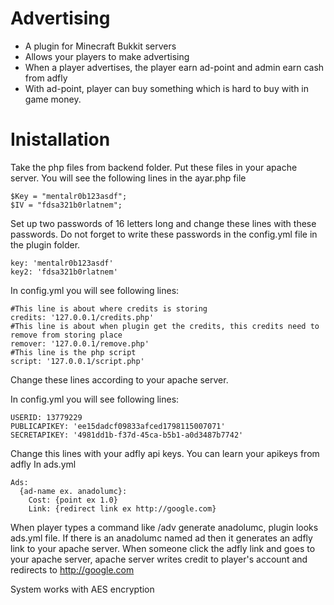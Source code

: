 # Advertising
* A plugin for Minecraft Bukkit servers
* Allows your players to make advertising
* When a player advertises, the player earn ad-point and admin earn cash from adfly
* With ad-point, player can buy something which is hard to buy with in game money.

# Inistallation
Take the php files from backend folder. Put these files in your apache server. You will see the following lines in the ayar.php file
```
$Key = "mentalr0b123asdf";
$IV = "fdsa321b0rlatnem";
```
Set up two passwords of 16 letters long and change these lines with these passwords. Do not forget to write these passwords in the config.yml file in the plugin folder.
```
key: 'mentalr0b123asdf'
key2: 'fdsa321b0rlatnem'
```
In config.yml you will see following lines:
```
#This line is about where credits is storing
credits: '127.0.0.1/credits.php'
#This line is about when plugin get the credits, this credits need to remove from storing place
remover: '127.0.0.1/remove.php'
#This line is the php script
script: '127.0.0.1/script.php'
```
Change these lines according to your apache server.

In config.yml you will see following lines:
```
USERID: 13779229
PUBLICAPIKEY: 'ee15dadcf09833afced1798115007071'
SECRETAPIKEY: '4981dd1b-f37d-45ca-b5b1-a0d3487b7742'
```
Change this lines with your adfly api keys. You can learn your apikeys from adfly
In ads.yml
```
Ads:
  {ad-name ex. anadolumc}:
    Cost: {point ex 1.0}
    Link: {redirect link ex http://google.com}
```
When player types a command like /adv generate anadolumc, plugin looks ads.yml file. If there is an anadolumc named ad then it generates an adfly link to your apache server. When someone click the adfly link and goes to your apache server, apache server writes credit to player's account and redirects to http://google.com

System works with AES encryption
